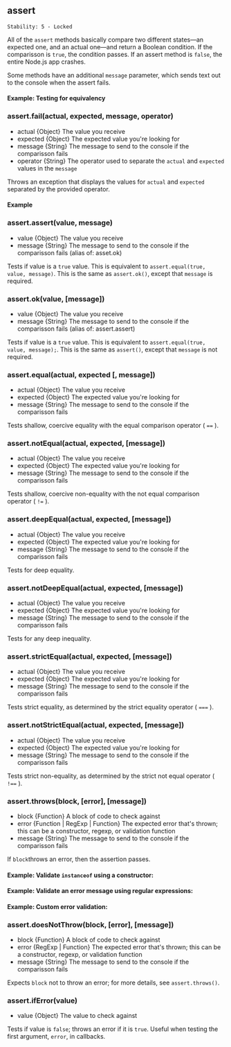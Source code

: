 ## assert

    Stability: 5 - Locked

All of the `assert` methods basically compare two different states—an expected one, and an actual one—and return a Boolean condition. If the comparisson is `true`, the condition passes. If an assert method is `false`, the entire Node.js app crashes.

Some methods have an additional `message` parameter, which sends text out to the console when the assert fails.

#### Example: Testing for equivalency

<script src='http://snippets.c9.io/github.com/c9/nodemanual.org-examples/nodejs_ref_guide/assert/assert.js?linestart=3&lineend=0&showlines=true' defer='defer'></script>

### assert.fail(actual, expected, message, operator)
- actual {Object} The value you receive
- expected {Object} The expected value you're looking for
- message {String} The message to send to the console if the comparisson fails
- operator {String} The operator used to separate the `actual` and `expected` values in the `message`

Throws an exception that displays the values for `actual` and `expected` separated by the provided operator.


#### Example

<script src='http://snippets.c9.io/github.com/c9/nodemanual.org-examples/nodejs_ref_guide/assert/assert.fail.js?linestart=3&lineend=0&showlines=false' defer='defer'></script>

### assert.assert(value, message)
- value {Object} The value you receive
- message {String} The message to send to the console if the comparisson fails
(alias of: asset.ok)

Tests if value is a `true` value. This is equivalent to `assert.equal(true, value, message)`. This is the same as `assert.ok()`, except that `message` is required.

### assert.ok(value, [message])
- value {Object} The value you receive
- message {String} The message to send to the console if the comparisson fails
(alias of: assert.assert)

Tests if value is a `true` value. This is equivalent to `assert.equal(true, value, message);`. This is the same as `assert()`, except that `message` is not required.

### assert.equal(actual, expected [, message])
- actual {Object} The value you receive
- expected {Object} The expected value you're looking for
- message {String} The message to send to the console if the comparisson fails

Tests shallow, coercive equality with the equal comparison operator ( `==` ).

### assert.notEqual(actual, expected, [message])
- actual {Object} The value you receive
- expected {Object} The expected value you're looking for
- message {String} The message to send to the console if the comparisson fails

Tests shallow, coercive non-equality with the not equal comparison operator ( `!=` ).

### assert.deepEqual(actual, expected, [message])
- actual {Object} The value you receive
- expected {Object} The expected value you're looking for
- message {String} The message to send to the console if the comparisson fails

Tests for deep equality.

### assert.notDeepEqual(actual, expected, [message])
- actual {Object} The value you receive
- expected {Object} The expected value you're looking for
- message {String} The message to send to the console if the comparisson fails

Tests for any deep inequality. 

### assert.strictEqual(actual, expected, [message])
- actual {Object} The value you receive
- expected {Object} The expected value you're looking for
- message {String} The message to send to the console if the comparisson fails

Tests strict equality, as determined by the strict equality operator ( `===` ).

### assert.notStrictEqual(actual, expected, [message])
- actual {Object} The value you receive
- expected {Object} The expected value you're looking for
- message {String} The message to send to the console if the comparisson fails

Tests strict non-equality, as determined by the strict not equal operator ( `!==` ).

### assert.throws(block, [error], [message])
- block {Function} A block of code to check against
- error {Function | RegExp | Function} The expected error that's thrown; this can be a constructor, regexp, or validation function
- message {String} The message to send to the console if the comparisson fails

If `block`throws an error, then the assertion passes.

#### Example: Validate `instanceof` using a constructor:

<script src='http://snippets.c9.io/github.com/c9/nodemanual.org-examples/nodejs_ref_guide/assert/assert.throws_1.js?linestart=3&lineend=0&showlines=false' defer='defer'></script>

#### Example: Validate an error message using regular expressions:

<script src='http://snippets.c9.io/github.com/c9/nodemanual.org-examples/nodejs_ref_guide/assert/assert.throws_2.js?linestart=3&lineend=0&showlines=false' defer='defer'></script>

#### Example: Custom error validation:

<script src='http://snippets.c9.io/github.com/c9/nodemanual.org-examples/nodejs_ref_guide/assert/assert.throws_3.js?linestart=3&lineend=0&showlines=false' defer='defer'></script>

### assert.doesNotThrow(block, [error], [message])
- block {Function} A block of code to check against
- error {RegExp | Function} The expected error that's thrown; this can be a constructor, regexp, or validation function
- message {String} The message to send to the console if the comparisson fails

Expects `block` not to throw an error; for more details, see `assert.throws()`.

### assert.ifError(value)
- value {Object} The value to check against 

Tests if value is `false`; throws an error if it is `true`. Useful when testing the first argument, `error`, in callbacks.
